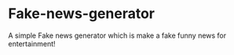 # Fake-news-generator
A simple Fake news generator which is make a fake funny news for entertainment!
